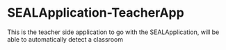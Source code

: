 # SEALApplication-TeacherApp
This is the teacher side application to go with the SEALApplication, will be able to automatically detect a classroom
